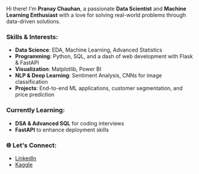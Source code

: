 Hi there! I'm **Pranay Chauhan**, a passionate **Data Scientist** and **Machine Learning Enthusiast** with a love for solving real-world problems through data-driven solutions.  

###  Skills & Interests:
- **Data Science**: EDA, Machine Learning, Advanced Statistics  
- **Programming**: Python, SQL, and a dash of web development with Flask & FastAPI  
- **Visualization**: Matplotlib, Power BI  
- **NLP & Deep Learning**: Sentiment Analysis, CNNs for image classification  
- **Projects**: End-to-end ML applications, customer segmentation, and price prediction  

###  Currently Learning:
- **DSA & Advanced SQL** for coding interviews  
- **FastAPI** to enhance deployment skills  

### 🌐 Let's Connect:
- [LinkedIn](www.linkedin.com/in/pranay-chauhan-0ab85a263
)  
- [Kaggle](https://www.kaggle.com/pranaych100)  
